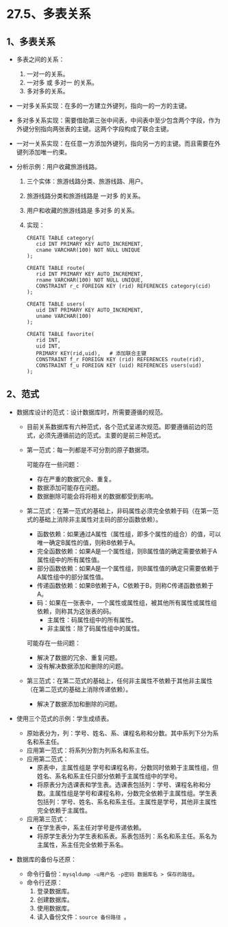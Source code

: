 # 27.5、多表关系

## 1、多表关系

- 多表之间的关系：

  1. 一对一的关系。
  2. 一对多 或 多对一 的关系。
  3. 多对多的关系。

- 一对多关系实现：在多的一方建立外键列，指向一的一方的主键。

- 多对多关系实现：需要借助第三张中间表，中间表中至少包含两个字段，作为外键分别指向两张表的主键。这两个字段构成了联合主键。

- 一对一关系实现：在任意一方添加外键列，指向另一方的主键。而且需要在外键列添加唯一约束。

- 分析示例：用户收藏旅游线路。

  1. 三个实体：旅游线路分类、旅游线路、用户。

  2. 旅游线路分类和旅游线路是 一对多 的关系。

  3. 用户和收藏的旅游线路是 多对多 的关系。

  4. 实现：

     ```mysql
     CREATE TABLE category(
     	cid INT PRIMARY KEY AUTO_INCREMENT,
     	cname VARCHAR(100) NOT NULL UNIQUE
     );
     
     CREATE TABLE route(
     	rid INT PRIMARY KEY AUTO_INCREMENT,
     	rname VARCHAR(100) NOT NULL UNIQUE,
     	CONSTRAINT r_c FOREIGN KEY (rid) REFERENCES category(cid)
     );
     
     CREATE TABLE users(
     	uid INT PRIMARY KEY AUTO_INCREMENT,
     	uname VARCHAR(100)
     );
     
     CREATE TABLE favorite(
     	rid INT,
     	uid INT,
     	PRIMARY KEY(rid,uid),	# 添加联合主键
     	CONSTRAINT f_r FOREIGN KEY (rid) REFERENCES route(rid),
     	CONSTRAINT f_u FOREIGN KEY (uid) REFERENCES users(uid)
     );
     ```

## 2、范式

- 数据库设计的范式：设计数据库时，所需要遵循的规范。

  - 目前关系数据库有六种范式，各个范式呈递次规范。即要遵循前边的范式，必须先遵循前边的范式。主要的是前三种范式。

  - 第一范式：每一列都是不可分割的原子数据项。

    可能存在一些问题：

    - 存在严重的数据冗余、重复。
    - 数据添加可能存在问题。
    - 数据删除可能会将将相关的数据都受到影响。

  - 第二范式：在第一范式的基础上，非码属性必须完全依赖于码（在第一范式的基础上消除非主属性对主码的部分函数依赖）。

    - 函数依赖：如果通过A属性（属性组，即多个属性的组合）的值，可以唯一确定B属性的值，则称B依赖于A。
    - 完全函数依赖：如果A是一个属性组，则B属性值的确定需要依赖于A属性组中的所有属性值。
    - 部分函数依赖：如果A是一个属性组，则B属性值的确定只需要依赖于A属性组中的部分属性值。
    - 传递函数依赖：如果B依赖于A，C依赖于B，则称C传递函数依赖于A。
    - 码：如果在一张表中，一个属性或属性组，被其他所有属性或属性组依赖，则称其为这张表的码。
      - 主属性：码属性组中的所有属性。
      - 非主属性：除了码属性组中的属性。

    可能存在一些问题：

    - 解决了数据的冗余、重复问题。
    - 没有解决数据添加和删除的问题。

  - 第三范式：在第二范式的基础上，任何非主属性不依赖于其他非主属性（在第二范式的基础上消除传递依赖）。

    - 解决了数据添加和删除的问题。

- 使用三个范式的示例：学生成绩表。

  - 原始表分为，列：学号、姓名、系、课程名称和分数。其中系列下分为系名和系主任。
  - 应用第一范式：将系列分割为列系名和系主任。
  - 应用第二范式：
    - 原表中，主属性组是 学号和课程名称，分数同时依赖于主属性组，但姓名、系名和系主任只部分依赖于主属性组中的学号。
    - 将原表分为选课表和学生表。选课表包括列：学号、课程名称和分数。主属性组是学号和课程名称，分数完全依赖于主属性组。学生表包括列：学号、姓名、系名和系主任。主属性是学号，其他非主属性完全依赖于主属性。
  - 应用第三范式：
    - 在学生表中，系主任对学号是传递依赖。
    - 将原学生表分为学生表和系表。系表包括列：系名和系主任。系名为主属性，系主任完全依赖于系名。

- 数据库的备份与还原：

  - 命令行备份：`mysqldump -u用户名 -p密码 数据库名 > 保存的路径`。
  - 命令行还原：
    1. 登录数据库。
    2. 创建数据库。
    3. 使用数据库。
    4. 读入备份文件：`source 备份路径 `。

